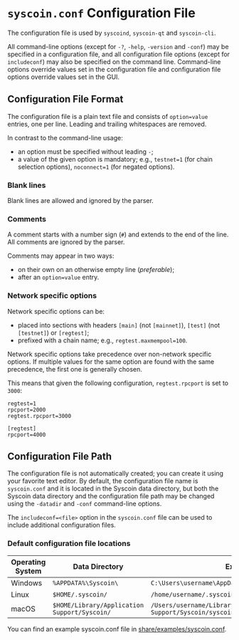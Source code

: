 # `syscoin.conf` Configuration File

The configuration file is used by `syscoind`, `syscoin-qt` and `syscoin-cli`.

All command-line options (except for `-?`, `-help`, `-version` and `-conf`) may be specified in a configuration file, and all configuration file options (except for `includeconf`) may also be specified on the command line. Command-line options override values set in the configuration file and configuration file options override values set in the GUI.

## Configuration File Format

The configuration file is a plain text file and consists of `option=value` entries, one per line. Leading and trailing whitespaces are removed.

In contrast to the command-line usage:
- an option must be specified without leading `-`;
- a value of the given option is mandatory; e.g., `testnet=1` (for chain selection options), `noconnect=1` (for negated options).

### Blank lines

Blank lines are allowed and ignored by the parser.

### Comments

A comment starts with a number sign (`#`) and extends to the end of the line. All comments are ignored by the parser.

Comments may appear in two ways:
- on their own on an otherwise empty line (_preferable_);
- after an `option=value` entry.

### Network specific options

Network specific options can be:
- placed into sections with headers `[main]` (not `[mainnet]`), `[test]` (not `[testnet]`) or `[regtest]`;
- prefixed with a chain name; e.g., `regtest.maxmempool=100`.

Network specific options take precedence over non-network specific options.
If multiple values for the same option are found with the same precedence, the
first one is generally chosen.

This means that given the following configuration, `regtest.rpcport` is set to `3000`:

```
regtest=1
rpcport=2000
regtest.rpcport=3000

[regtest]
rpcport=4000
```

## Configuration File Path

The configuration file is not automatically created; you can create it using your favorite text editor. By default, the configuration file name is `syscoin.conf` and it is located in the Syscoin data directory, but both the Syscoin data directory and the configuration file path may be changed using the `-datadir` and `-conf` command-line options.

The `includeconf=<file>` option in the `syscoin.conf` file can be used to include additional configuration files.

### Default configuration file locations

Operating System | Data Directory | Example Path
-- | -- | --
Windows | `%APPDATA%\Syscoin\` | `C:\Users\username\AppData\Roaming\Syscoin\syscoin.conf`
Linux | `$HOME/.syscoin/` | `/home/username/.syscoin/syscoin.conf`
macOS | `$HOME/Library/Application Support/Syscoin/` | `/Users/username/Library/Application Support/Syscoin/syscoin.conf`

You can find an example syscoin.conf file in [share/examples/syscoin.conf](../share/examples/syscoin.conf).
